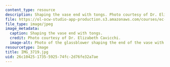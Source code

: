 ```yaml
---
content_type: resource
description: Shaping the vase end with tongs. Photo courtesy of Dr. Elizabeth Cavicchi.
file: https://ol-ocw-studio-app-production.s3.amazonaws.com/courses/ec-050-recreate-experiments-from-history-inform-the-future-from-the-past-galileo-january-iap-2010/26c104251735592574fc2d76fe32a7ae_IMG_3719.jpg
file_type: image/jpeg
image_metadata:
  caption: Shaping the vase end with tongs.
  credit: Photo courtesy of Dr. Elizabeth Cavicchi.
  image-alt: Photo of the glassblower shaping the end of the vase with a pair of tongs.
resourcetype: Image
title: IMG_3719.jpg
uid: 26c10425-1735-5925-74fc-2d76fe32a7ae
---
```

